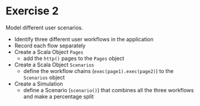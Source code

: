 Exercise 2
==========

Model different user scenarios.

- Identify three different user workflows in the application
- Record each flow separately
- Create a Scala Object `Pages`
    - add the `http()` pages to the `Pages` object
- Create a Scala Object `Scenarios`
    - define the workflow chains (`exec(page1).exec(page2)`) to the `Scenarios` object
- Create a Simulation
    - define a Scenario (`scenario()`) that combines all the three workflows and make a percentage split